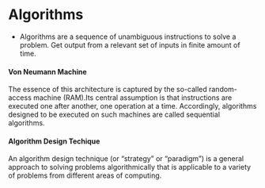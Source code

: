 # Algorithms
- Algorithms are a sequence of unambiguous instructions to solve a problem. Get output from a relevant set of inputs in finite amount of time.
#### Von Neumann Machine
The essence of this architecture is captured by the so-called random-access machine (RAM).Its central assumption is that instructions are executed one after another, one operation at a time. Accordingly, algorithms designed to be executed on such machines are called sequential algorithms.
#### Algorithm Design Techique
An algorithm design technique (or “strategy” or “paradigm”) is a general approach to solving problems algorithmically that is applicable to a variety of problems from different areas of computing.
